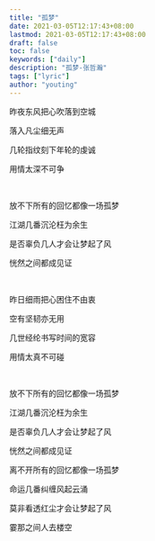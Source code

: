 ```yaml
---
title: "孤梦"
date: 2021-03-05T12:17:43+08:00
lastmod: 2021-03-05T12:17:43+08:00
draft: false
toc: false
keywords: ["daily"]
description: "孤梦-张哲瀚"
tags: ["lyric"]
author: "youting"
---
```


昨夜东风把心吹落到空城

落入凡尘细无声

几轮指纹刻下年轮的虔诚

用情太深不可争

<br />

放不下所有的回忆都像一场孤梦

江湖几番沉沦枉为余生

是否辜负几人才会让梦起了风

恍然之间都成见证

<br />

昨日细雨把心困住不由衷

空有坚韧亦无用

几世经纶书写时间的宽容

用情太真不可碰

<br />

放不下所有的回忆都像一场孤梦

江湖几番沉沦枉为余生

是否辜负几人才会让梦起了风

恍然之间都成见证

离不开所有的回忆都像一场孤梦

命运几番纠缠风起云涌

莫非看透红尘才会让梦起了风

霎那之间人去楼空
